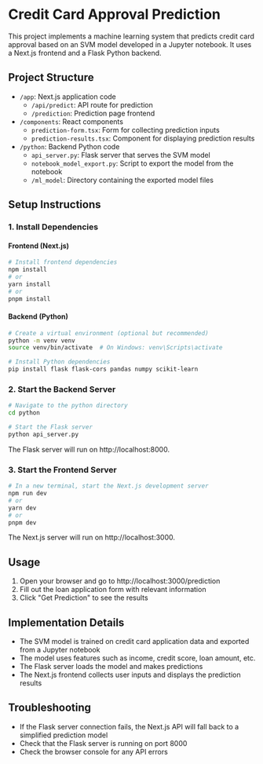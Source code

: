 # Credit Card Approval Prediction

This project implements a machine learning system that predicts credit card approval based on an SVM model developed in a Jupyter notebook. It uses a Next.js frontend and a Flask Python backend.

## Project Structure

- `/app`: Next.js application code
  - `/api/predict`: API route for prediction
  - `/prediction`: Prediction page frontend
- `/components`: React components
  - `prediction-form.tsx`: Form for collecting prediction inputs
  - `prediction-results.tsx`: Component for displaying prediction results
- `/python`: Backend Python code
  - `api_server.py`: Flask server that serves the SVM model
  - `notebook_model_export.py`: Script to export the model from the notebook
  - `/ml_model`: Directory containing the exported model files

## Setup Instructions

### 1. Install Dependencies

#### Frontend (Next.js)
```bash
# Install frontend dependencies
npm install
# or
yarn install
# or
pnpm install
```

#### Backend (Python)
```bash
# Create a virtual environment (optional but recommended)
python -m venv venv
source venv/bin/activate  # On Windows: venv\Scripts\activate

# Install Python dependencies
pip install flask flask-cors pandas numpy scikit-learn
```

### 2. Start the Backend Server

```bash
# Navigate to the python directory
cd python

# Start the Flask server
python api_server.py
```

The Flask server will run on http://localhost:8000.

### 3. Start the Frontend Server

```bash
# In a new terminal, start the Next.js development server
npm run dev
# or
yarn dev
# or
pnpm dev
```

The Next.js server will run on http://localhost:3000.

## Usage

1. Open your browser and go to http://localhost:3000/prediction
2. Fill out the loan application form with relevant information
3. Click "Get Prediction" to see the results

## Implementation Details

- The SVM model is trained on credit card application data and exported from a Jupyter notebook
- The model uses features such as income, credit score, loan amount, etc.
- The Flask server loads the model and makes predictions
- The Next.js frontend collects user inputs and displays the prediction results

## Troubleshooting

- If the Flask server connection fails, the Next.js API will fall back to a simplified prediction model
- Check that the Flask server is running on port 8000
- Check the browser console for any API errors